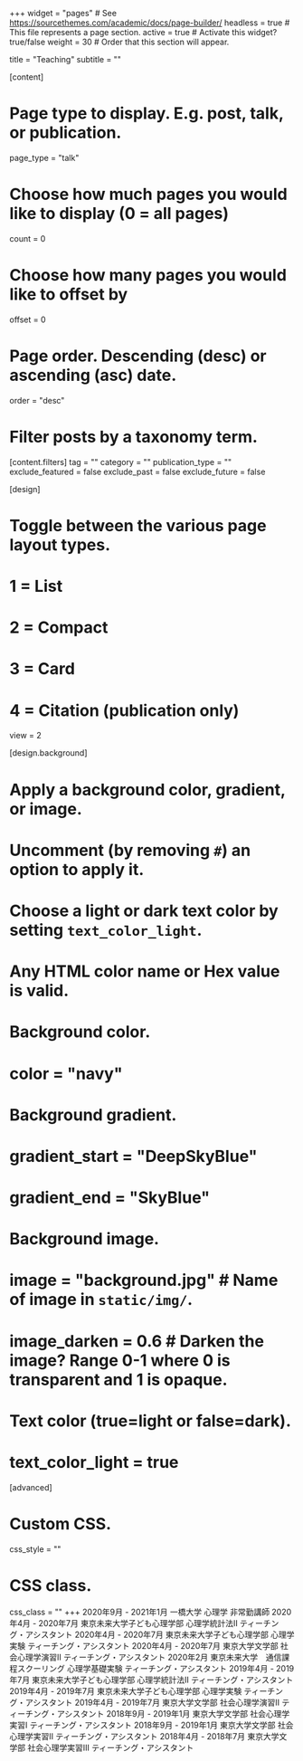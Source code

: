 +++
widget = "pages"  # See https://sourcethemes.com/academic/docs/page-builder/
headless = true  # This file represents a page section.
active = true  # Activate this widget? true/false
weight = 30  # Order that this section will appear.

title = "Teaching"
subtitle = ""

[content]
  # Page type to display. E.g. post, talk, or publication.
  page_type = "talk"
  
  # Choose how much pages you would like to display (0 = all pages)
  count = 0
  
  # Choose how many pages you would like to offset by
  offset = 0

  # Page order. Descending (desc) or ascending (asc) date.
  order = "desc"

  # Filter posts by a taxonomy term.
  [content.filters]
    tag = ""
    category = ""
    publication_type = ""
    exclude_featured = false
    exclude_past = false
    exclude_future = false
    
[design]
  # Toggle between the various page layout types.
  #   1 = List
  #   2 = Compact
  #   3 = Card
  #   4 = Citation (publication only)
  view = 2
  
[design.background]
  # Apply a background color, gradient, or image.
  #   Uncomment (by removing `#`) an option to apply it.
  #   Choose a light or dark text color by setting `text_color_light`.
  #   Any HTML color name or Hex value is valid.

  # Background color.
  # color = "navy"
  
  # Background gradient.
  # gradient_start = "DeepSkyBlue"
  # gradient_end = "SkyBlue"
  
  # Background image.
  # image = "background.jpg"  # Name of image in `static/img/`.
  # image_darken = 0.6  # Darken the image? Range 0-1 where 0 is transparent and 1 is opaque.

  # Text color (true=light or false=dark).
  # text_color_light = true  
  
[advanced]
 # Custom CSS. 
 css_style = ""
 
 # CSS class.
 css_class = ""
+++
2020年9月 - 2021年1月  一橋大学 心理学 非常勤講師
2020年4月 - 2020年7月  東京未来大学子ども心理学部 心理学統計法II ティーチング・アシスタント
2020年4月 - 2020年7月  東京未来大学子ども心理学部 心理学実験 ティーチング・アシスタント
2020年4月 - 2020年7月  東京大学文学部 社会心理学演習II ティーチング・アシスタント
2020年2月              東京未来大学　通信課程スクーリング 心理学基礎実験 ティーチング・アシスタント
2019年4月 - 2019年7月  東京未来大学子ども心理学部 心理学統計法II ティーチング・アシスタント
2019年4月 - 2019年7月  東京未来大学子ども心理学部 心理学実験 ティーチング・アシスタント
2019年4月 - 2019年7月  東京大学文学部 社会心理学演習II ティーチング・アシスタント
2018年9月 - 2019年1月  東京大学文学部 社会心理学実習I ティーチング・アシスタント
2018年9月 - 2019年1月  東京大学文学部 社会心理学実習II ティーチング・アシスタント
2018年4月 - 2018年7月  東京大学文学部 社会心理学実習III ティーチング・アシスタント